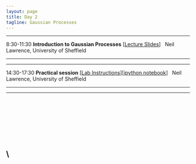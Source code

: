```yaml
---
layout: page
title: Day 2
tagline: Gaussian Processes
---
```



  ------------ -------------------------------------------------------------------------
  8:30-11:30   **Introduction to Gaussian Processes** [[Lecture Slides](session2.pdf)]
               Neil Lawrence, University of Sheffield
  ------------ -------------------------------------------------------------------------

  ------------- --------------------------------------------------------------------------------------
  14:30-17:30   **Practical session** [[Lab Instructions](lab.html)][[ipython notebook](lab2.ipynb)]
                Neil Lawrence, University of Sheffield
  ------------- --------------------------------------------------------------------------------------

  ---
  \
  \
  \
  \
  \
  \
  ---


